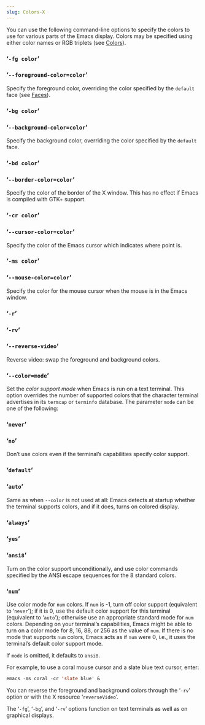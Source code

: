 ```yaml
---
slug: Colors-X
---
```


You can use the following command-line options to specify the colors to use for various parts of the Emacs display. Colors may be specified using either color names or RGB triplets (see [Colors](Colors)).

### ‘`-fg color`’

### ‘`--foreground-color=color`’

Specify the foreground color, overriding the color specified by the `default` face (see [Faces](Faces)).

### ‘`-bg color`’

### ‘`--background-color=color`’

Specify the background color, overriding the color specified by the `default` face.

### ‘`-bd color`’

### ‘`--border-color=color`’

Specify the color of the border of the X window. This has no effect if Emacs is compiled with GTK+ support.

### ‘`-cr color`’

### ‘`--cursor-color=color`’

Specify the color of the Emacs cursor which indicates where point is.

### ‘`-ms color`’

### ‘`--mouse-color=color`’

Specify the color for the mouse cursor when the mouse is in the Emacs window.

### ‘`-r`’

### ‘`-rv`’

### ‘`--reverse-video`’

Reverse video: swap the foreground and background colors.

### ‘`--color=mode`’

Set the *color support mode* when Emacs is run on a text terminal. This option overrides the number of supported colors that the character terminal advertises in its `termcap` or `terminfo` database. The parameter `mode` can be one of the following:

### ‘`never`’

### ‘`no`’

Don’t use colors even if the terminal’s capabilities specify color support.

### ‘`default`’

### ‘`auto`’

Same as when `--color` is not used at all: Emacs detects at startup whether the terminal supports colors, and if it does, turns on colored display.

### ‘`always`’

### ‘`yes`’

### ‘`ansi8`’

Turn on the color support unconditionally, and use color commands specified by the ANSI escape sequences for the 8 standard colors.

### ‘`num`’

Use color mode for `num` colors. If `num` is -1, turn off color support (equivalent to ‘`never`’); if it is 0, use the default color support for this terminal (equivalent to ‘`auto`’); otherwise use an appropriate standard mode for `num` colors. Depending on your terminal’s capabilities, Emacs might be able to turn on a color mode for 8, 16, 88, or 256 as the value of `num`. If there is no mode that supports `num` colors, Emacs acts as if `num` were 0, i.e., it uses the terminal’s default color support mode.

If `mode` is omitted, it defaults to `ansi8`.

For example, to use a coral mouse cursor and a slate blue text cursor, enter:

```lisp
emacs -ms coral -cr 'slate blue' &
```

You can reverse the foreground and background colors through the ‘`-rv`’ option or with the X resource ‘`reverseVideo`’.

The ‘`-fg`’, ‘`-bg`’, and ‘`-rv`’ options function on text terminals as well as on graphical displays.
